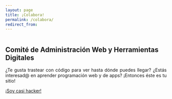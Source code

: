 ```yaml
---
layout: page
title: ¡Colabora!
permalink: /colabora/
redirect_from:
---
```


<div class="no-pad-top">
  <div class="container">
    <div class="section">
      <!--   Icon Section   -->
      <div class="row">
          <div class="column">
            <div class="icon-block">
            <h2 class="center">Comité de Administración Web y Herramientas Digitales</h2>
            <p class="light" align="justify">¿Te gusta trastear con código para ver hasta dónde puedes llegar? ¿Estás interesad@ en aprender programación web y de apps? ¡Entonces éste es tu sitio!</p>
            </div>
          </div>
        <div class="column">
            <a href="{{ site.url }}/about/" id="about-button" class="btn-large waves-effect waves-light">¡Soy casi hacker!</a>
        </div>
      </div>
    </div>
  </div>
</div>
       
